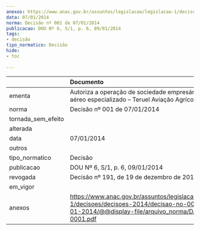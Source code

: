 ```yaml
---
anexos: https://www.anac.gov.br/assuntos/legislacao/legislacao-1/decisoes/decisoes-2014/decisao-no-001-de-07-01-2014/@@display-file/arquivo_norma/DA2014-0001.pdf
data: 07/01/2014
norma: Decisão nº 001 de 07/01/2014
publicacao: DOU Nº 6, S/1, p. 6, 09/01/2014
tags:
- decisão
tipo_normatico: Decisão
hide: 
- toc 
 
---
```


|                    | Documento                                                                                                                                                 |
|:-------------------|:----------------------------------------------------------------------------------------------------------------------------------------------------------|
| ementa             | Autoriza a operação de sociedade empresária de serviço aéreo especializado – Teruel Aviação Agrícola Ltda.                                                |
| norma              | Decisão nº 001 de 07/01/2014                                                                                                                              |
| tornada_sem_efeito |                                                                                                                                                           |
| alterada           |                                                                                                                                                           |
| data               | 07/01/2014                                                                                                                                                |
| outros             |                                                                                                                                                           |
| tipo_normatico     | Decisão                                                                                                                                                   |
| publicacao         | DOU Nº 6, S/1, p. 6, 09/01/2014                                                                                                                           |
| revogada           | Decisão nº 191, de 19 de dezembro de 2018.                                                                                                                |
| em_vigor           |                                                                                                                                                           |
| anexos             | https://www.anac.gov.br/assuntos/legislacao/legislacao-1/decisoes/decisoes-2014/decisao-no-001-de-07-01-2014/@@display-file/arquivo_norma/DA2014-0001.pdf |